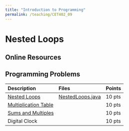 ```yaml
---
title: "Introduction to Programming"
permalink: /teaching/CET402_09
---
```


# Nested Loops

## Online Resources

## Programming Problems

| Description   | Files | Points |
| :------------ | :----- | :----- |
| [Nested Loops](/files/CET402/09_NestedLoops.pdf) | [NestedLoops.java](/files/CET402/NestedLoops.java) | 10 pts |
| [Multiplication Table](/files/CET402/09_MultiplicationTable.pdf) |        | 10 pts |
| [Sums and Multiples](/files/CET402/09_SumsAndMultiples.pdf) |        | 10 pts |
| Digital Clock |        | 10 pts |
